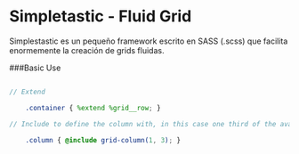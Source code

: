 Simpletastic - Fluid Grid
============

Simplestastic es un pequeño framework escrito en SASS (.scss) que facilita enormemente la creación de grids fluidas.

###Basic Use

```scss

// Extend

    .container { %extend %grid__row; }

// Include to define the column with, in this case one third of the available space

    .column { @include grid-column(1, 3); }
```